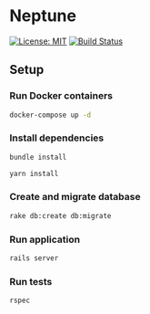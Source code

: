 # Neptune

[![License: MIT](https://img.shields.io/badge/License-MIT-blue.svg)](https://opensource.org/licenses/MIT)
[![Build Status](https://travis-ci.org/ramonsantos/neptune.svg?branch=master)](https://travis-ci.org/ramonsantos/neptune)


## Setup

### Run Docker containers

``` bash
docker-compose up -d
```

### Install dependencies
``` bash
bundle install
```

``` bash
yarn install
```

### Create and migrate database
``` bash
rake db:create db:migrate
```

### Run application
``` bash
rails server
```

### Run tests
``` bash
rspec
```
